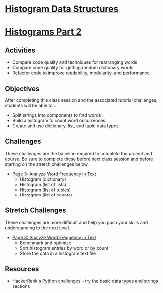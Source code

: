 # [Histogram Data Structures](https://docs.google.com/presentation/d/1hFArsihiDByjiNm42kpAXHFIbRLXCIXw6SLLzInWI08/edit#slide=id.p)

# [Histograms Part 2](https://docs.google.com/presentation/d/1V7-gTKR1flCrPTTIjMSDaMubevSrCu5i8tODLbgz890/edit#slide=id.g6e22aad45f_0_98)

## Activities
- Compare code quality and techniques for rearranging words
- Compare code quality for getting random dictionary words
- Refactor code to improve readability, modularity, and performance

## Objectives
After completing this class session and the associated tutorial challenges, students will be able to ...
- Split strings into components to find words
- Build a histogram to count word occurrences
- Create and use dictionary, list, and tuple data types

## Challenges
These challenges are the baseline required to complete the project and course.
Be sure to complete these before next class session and before starting on the stretch challenges below.
- [Page 3: Analyze Word Frequency in Text]
    - Histogram (dictionary)
    - Histogram (list of lists)
    - Histogram (list of tuples)
    - Histogram (list of counts)

## Stretch Challenges
These challenges are more difficult and help you push your skills and understanding to the next level.
- [Page 3: Analyze Word Frequency in Text]
    - Benchmark and optimize
    - Sort histogram entries by word or by count
    - Store the data in a histogram text file

## Resources
- HackerRank's [Python challenges](https://www.hackerrank.com/domains/python/py-basic-data-types) – try the basic data types and strings sections


[Page 3: Analyze Word Frequency in Text]: https://www.makeschool.com/academy/tutorial/tweet-generator-data-structures-probability-with-python/analyze-word-frequency-in-text-372496dc-c68b-4752-b656-e32b69a3d45b
